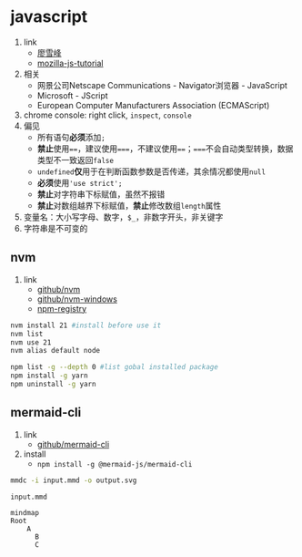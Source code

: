 # javascript

1. link
   * [廖雪峰](https://www.liaoxuefeng.com/wiki/001434446689867b27157e896e74d51a89c25cc8b43bdb3000)
   * [mozilla-js-tutorial](https://developer.mozilla.org/zh-CN/docs/Web/JavaScript)
2. 相关
   * 网景公司Netscape Communications - Navigator浏览器 - JavaScript
   * Microsoft - JScript
   * European Computer Manufacturers Association (ECMAScript)
3. chrome console: right click, `inspect`, `console`
4. 偏见
   * 所有语句**必须**添加`;`
   * **禁止**使用`==`，建议使用`===`，不建议使用`==`；`===`不会自动类型转换，数据类型不一致返回`false`
   * `undefined`**仅**用于在判断函数参数是否传递，其余情况都使用`null`
   * **必须**使用`'use strict';`
   * **禁止**对字符串下标赋值，虽然不报错
   * **禁止**对数组越界下标赋值，**禁止**修改数组`length`属性
5. 变量名：大小写字母、数字，`$_`，非数字开头，非关键字
6. 字符串是不可变的

## nvm

1. link
   * [github/nvm](https://github.com/creationix/nvm)
   * [github/nvm-windows](https://github.com/coreybutler/nvm-windows)
   * [npm-registry](https://www.npmjs.com/)

```bash
nvm install 21 #install before use it
nvm list
nvm use 21
nvm alias default node

npm list -g --depth 0 #list gobal installed package
npm install -g yarn
npm uninstall -g yarn
```

## mermaid-cli

1. link
   * [github/mermaid-cli](https://github.com/mermaid-js/mermaid-cli)
2. install
   * `npm install -g @mermaid-js/mermaid-cli`

```bash
mmdc -i input.mmd -o output.svg
```

`input.mmd`

```text
mindmap
Root
    A
      B
      C
```
